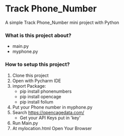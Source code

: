 # Track Phone_Number
A simple Track Phone_Number mini project with Python

### What is this project about?
- main.py
- myphone.py

### How to setup this project?
1. Clone this project
2. Open with Pycharm IDE
3. import Package:
   - pip install phonenumbers
   - pip install opencage
   - pip install folium
4. Put your Phone number in myphone.py
5. Search https://opencagedata.com/
   - Get your API Keys put in 'key'
6. Run Main.py
7. At mylocation.html Open Your Browser
